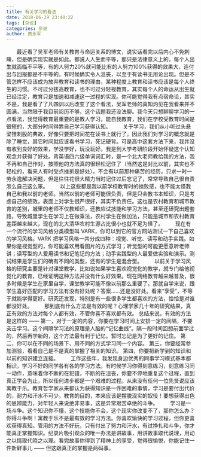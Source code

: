 ```yaml
---
title: 有关学习的看法
date: 2018-06-29 23:48:22
tags: [杂说]
categories: 杂说
author: 费永军
---
```

&emsp;&emsp;最近看了吴军老师有关教育与命运关系的博文，说实话看完以后内心不免刺痛，但是确实现实就是如此。都说人人生而平等，那只是法律意义上的，每个人出生就面临不平等，有的人努力20%就可能比有的人努力100%获得的效果大，连付出与回报都是不平等的。有时候确实令人沮丧，以至于有读书无用论出现。但是不管怎样不应该成为放弃教育和读书的理由，某种程度上教育和读书应该是每个人终生的习惯。不可过分拔高教育，也不可过分轻视教育，其实每个人的命运从出生就已经注定，教育只是加速和减速这一过程的实现。你可能觉得我有点宿命论，其实不是，我是看了了凡四训以后改变了这个看法，吴军老师的真知灼见在我看来并不圆满，当然限于我目前阅历不够，这个话题我还没法聊。我今天只想聊聊学习的一点看法，我觉得教育最重要的是教人学习，能自我教育，我们在学校受教育时间是很短的，大部分时间得靠自己学习获得认知。
&emsp;&emsp;关于学习，我们从小听过头悬梁锥刺股的典故，好像只要把时间花在读书上就行了。因此我们对学习的概念就是除了睡觉，其它时间就应该看书学习，死记硬背。可是高中这套方法下来，我并没有收到良好的效果，学没学好，玩没玩好。我是到大学考研阶段开始怀疑这个认知观念并获得了好处。背英语四六级单词词汇时，是一个北大老师教给我的方法，我不再和自己作对，按照他的方法真的很轻松记住了（当然这是对比以前，其实也不轻松的，看来人有时受点挫折是好处）。不会有以前那种痛苦的经历，只求一时一劳永逸解决问题，但是往往花很大精力当时记住过后忘记了，常常导致自己很自责怎么自己这么笨。
&emsp;&emsp;以上这些都是我以前学校教育时的挫败感，也不能太怪我自己和我以前的老师。当然以前的老师可能很负责，但是只会教书本知识，只是考虑自己的绩效，表面上对学生很严很好，其实不负责任。这也是农村教育和城市教育的差别，城里的老师不仅教知识，还教应试技能和学习方法，甚至还研究出题套路，导致城里学生在学习上在做乘法，农村学生在做加法，只能是城市和农村教育差距越来越大，现在的北大清华农村生源占比很小也就不足为怪了。
&emsp;&emsp;现在有一个流行的学习风格分类模型叫 VARK，你可以到它的官方网站测试一下自己喜欢的学习风格。VARK 把学习风格一共分成四种：视觉、听觉、读写和动手实践。如果你是视觉型的，你可能喜欢用看图片的方式学习；听觉型的可能更愿意听老师讲；读写型的人爱用读书和记笔记的方法；动手实践型的人最爱做实验和演示。测试结果是学生们的确有不同的类型，还有的学生是混合型。
&emsp;&emsp;以前关于学习风格的研究主要是针对课堂教学，比如说如果学生喜欢视觉化的教学，就专门给他视觉化的教育，已经证明这种方法并没有什么好效果。现在网络教育越来越普及，很多时候是学生在家里自学，课堂教学可能不像以前那么重要了。那就自学来说，跟学生喜好匹配的学习方法有没有好处呢？答案……还是没好处。看来“享受”，不等于就能学得更好。研究还发现，特别是有一些很多学生都喜欢的方法，恰恰是对谁都没好处。
&emsp;&emsp;那到底有什么方法是有效的呢？心理学家几十年的研究结果，真正有效的方法对每个人都有效，不管你喜不喜欢都有效。
总结来说，有效的方法是这样的 ——
第一，对于一定的内容，你要在学习时间上安排一定的间隔，不要突击学习。这个间隔学习法的原理是人脑的“记忆曲线”。隔一段时间回想前面学过的，然后再学新的，这个方法最有利于记忆。暂时忘记是为了更好的记住。
第二，你可以在不同的场景下、用不同的方式学习同一个内容。
第三，你要经常参加测验，看看自己是不是真的掌握了相关的知识。
第四，你要把新学到的知识和以前的知识建立连接。
&emsp;&emsp;工作这些年，我发现身边优秀的同事学习模式基本都相识，学习不好的同学各有各的学习方法。有时候学习你得刻意练习，刻意练习同一动作，意味着你不断的在犯错，不断的在沮丧，你要不停地重复这个过程，直到真正学会为止，所以任何进步都是一个艰难的过程。从来没有任何一位先贤说应该寓教于乐。教育哲学家从来都认为获得知识是一件困难的事情，学习是要付出代价的，耐力和汗水不可少。教育的目的，本来应该是摆脱现实的奴役！要想获得出色的思辨能力，对年轻人来说绝非易事，这是异常艰苦卓绝的斗争。
&emsp;&emsp;学习是一场斗争。这个知识你不懂，这个技能你不会，这个现实你改变不了，那你怎么办？你得斗争啊！寓教于乐不是最有效的学习方法。你喜欢愉快的学习过程，但你更喜欢获得真知。管用的方法不好玩，只有付出了努力和汗水，有过挣扎和斗争，你才能真正掌握知识。纪录片吸引观众的唯一办法是讲故事，用讲故事取代说理，用动之以情取代晓之以理。看完故事你得到了精神上的享受，觉得很愉悦，你能记住一件新鲜事儿 —— 但这跟真正的掌握是两码事。
